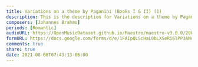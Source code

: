 ```yaml
---
title: Variations on a theme by Paganini (Books I & II) (1)
description: This is the description for Variations on a theme by Paganini (Books I & II) by Johannes Brahms
composers: [Johannes Brahms]
periods: [Romantic]
audioURL: https://OpenMusicDataset.github.io/Maestro/maestro-v3.0.0/2004/MIDI-Unprocessed_XP_15_R1_2004_01-02_ORIG_MID--AUDIO_15_R1_2004_02_Track02_wav.midi
formURL: https://docs.google.com/forms/d/e/1FAIpQLScHaL0bLXSeRi6lPP3AMo-P0Kgiy7W9OdjTIcOyPvodB0fIjg/viewform
comments: true
share: true
date: 2021-08-08T07:43:13-06:00
---
```

